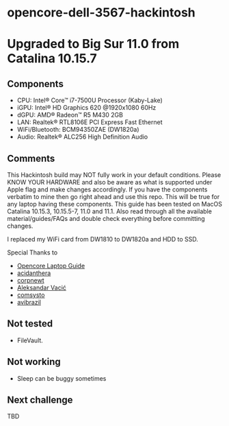 # opencore-dell-3567-hackintosh

# Upgraded to Big Sur 11.0 from Catalina 10.15.7
## Components
- CPU: Intel® Core™ i7-7500U Processor (Kaby-Lake)
- iGPU: Intel® HD Graphics 620 @1920x1080 60Hz
- dGPU: AMD® Radeon™ R5 M430 2GB
- LAN: Realtek® RTL8106E PCI Express Fast Ethernet
- WiFi/Bluetooth: BCM94350ZAE (DW1820a)
- Audio: Realtek® ALC256 High Definition Audio

## Comments
This Hackintosh build may NOT fully work in your default conditions. Please KNOW YOUR HARDWARE and also be aware as what is supported under Apple flag and make changes accordingly. If you have the components verbatim to mine then go right ahead and use this repo. This will be true for any laptop having these components. This guide has been tested on MacOS Catalina 10.15.3, 10.15.5-7, 11.0 and 11.1. Also read through all the available material/guides/FAQs and double check everything before committing changes.

I replaced my WiFi card from DW1810 to DW1820a and HDD to SSD.

Special Thanks to
- [Opencore Laptop Guide](https://dortania.github.io/vanilla-laptop-guide/)
- [acidanthera](https://github.com/acidanthera)
- [corpnewt](https://github.com/corpnewt)
- [Aleksandar Vacić](https://aplus.rs/tags/opencore)
- [comsysto](https://comsysto.github.io/Display-Override-PropertyList-File-Parser-and-Generator-with-HiDPI-Support-For-Scaled-Resolutions/)
- [avibrazil](https://github.com/avibrazil/RDM)

## Not tested
- FileVault.

## Not working
- Sleep can be buggy sometimes

## Next challenge
TBD
